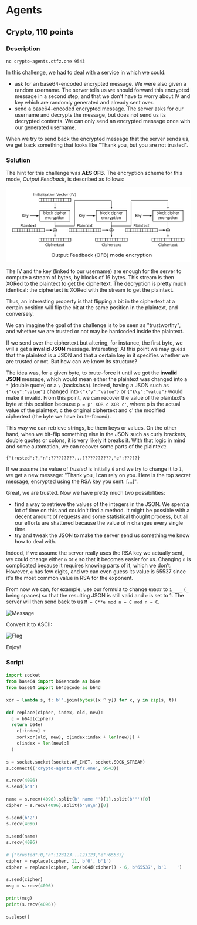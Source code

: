 # Agents
## Crypto, 110 points

### Description

```
nc crypto-agents.ctfz.one 9543
```

In this challenge, we had to deal with a service in which we could:

* ask for an base64-encoded encrypted message. We were also given a random username. The server tells us we should forward this encrypted message in a second step, and that we don't have to worry about IV and key which are randomly generated and already sent over.
* send a base64-encoded encrypted message. The server asks for our username and decrypts the message, but does not send us its decrypted contents. We can only send an encrypted message once with our generated username.

When we try to send back the encrypted message that the server sends us, we get back something that looks like "Thank you, but you are not trusted".

### Solution

The hint for this challenge was **AES OFB**. The encryption scheme for this mode, *Output Feedback*, is described as follows:

![OFB](ofb.png)

The IV and the key (linked to our username) are enough for the server to compute a stream of bytes, by blocks of 16 bytes. This stream is then XORed to the plaintext to get the ciphertext. The decryption is pretty much identical: the ciphertext is XORed with the stream to get the plaintext.

Thus, an interesting property is that flipping a bit in the ciphertext at a certain position will flip the bit at the same position in the plaintext, and conversely.

We can imagine the goal of the challenge is to be seen as "trustworthy", and whether we are trusted or not may be hardcoded inside the plaintext.

If we send over the ciphertext but altering, for instance, the first byte, we will a get a **invalid JSON** message. Interesting! At this point we may guess that the plaintext is a JSON and that a certain key in it specifies whether we are trusted or not. But how can we know its structure?

The idea was, for a given byte, to brute-force it until we got the **invalid JSON** message, which would mean either the plaintext was changed into a `"` (double quote) or a `\` (backslash). Indeed, having a JSON such as `{"key":"value"}` changed into `{"k"y":"value"}` or `{"k\y":"value"}` would make it invalid. From this point, we can recover the value of the plaintext's byte at this position because `p = p' XOR c XOR c'`, where p is the actual value of the plaintext, c the original ciphertext and c' the modified ciphertext (the byte we have brute-forced).

This way we can retrieve strings, be them keys or values. On the other hand, when we bit-flip something else in the JSON such as curly brackets, double quotes or colons, it is very likely it breaks it. With that logic in mind and some automation, we can recover some parts of the plaintext:

```
{"trusted":?,"n":?????????...???????????,"e":?????}
```

If we assume the value of *trusted* is initially `0` and we try to change it to `1`, we get a new message: "Thank you, I can rely on you. Here is the top secret message, encrypted using the RSA key you sent: [...]".

Great, we are trusted. Now we have pretty much two possibilities:
* find a way to retrieve the values of the integers in the JSON. We spent a lot of time on this and couldn't find a method. It might be possible with a decent amount of requests and some statistical thought process, but all our efforts are shattered because the value of `n` changes every single time.
* try and tweak the JSON to make the server send us something we know how to deal with.

Indeed, if we assume the server really uses the RSA key we actually sent, we could change either `n` or `e` so that it becomes easier for us. Changing `n` is complicated because it requires knowing parts of it, which we don't. However, `e` has few digits, and we can even guess its value is 65537 since it's the most common value in RSA for the exponent.

From now we can, for example, use our formula to change `65537` to `1____` (`_` being spaces) so that the resulting JSON is still valid and `e` is set to 1. The server will then send back to us `M = C**e mod n = C mod n = C`.

![Message](agents-message.jpg)

Convert it to ASCII:

![Flag](agents-flag.jpg)

Enjoy!


### Script

```python
import socket
from base64 import b64encode as b64e
from base64 import b64decode as b64d

xor = lambda s, t: b''.join(bytes([x ^ y]) for x, y in zip(s, t))

def replace(cipher, index, old, new):
  c = b64d(cipher)
  return b64e(
    c[:index] +
    xor(xor(old, new), c[index:index + len(new)]) +
    c[index + len(new):]
  )

s = socket.socket(socket.AF_INET, socket.SOCK_STREAM)
s.connect(('crypto-agents.ctfz.one', 9543))

s.recv(4096)
s.send(b'1')

name = s.recv(4096).split(b' name "')[1].split(b'"')[0]
cipher = s.recv(4096).split(b'\n\n')[0]

s.send(b'2')
s.recv(4096)

s.send(name)
s.recv(4096)

# {"trusted":0,"n":123123...123123,"e":65537}
cipher = replace(cipher, 11, b'0', b'1')
cipher = replace(cipher, len(b64d(cipher)) - 6, b'65537', b'1    ')

s.send(cipher)
msg = s.recv(4096)

print(msg)
print(s.recv(4096))

s.close()
```

